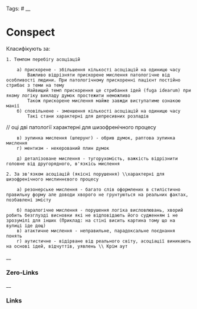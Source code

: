 Tags: #
__
# Conspect
Класифікують за:

	1. Темпом перебігу асоціацій
	
		а) прискорене - збільшення кількості асоціацій на одиницю часу
			Важливо відрізняти прискорене мислення патологічне від особливості людини. При патологічному прискоренні пацієнт постійно стрибає з теми на тему
			Найвищий темп прискорення це стрибання ідей (fuga idearum) при якому логіку викладу думок простежити неможливо
			Також прискорене мислення майже завжди виступатиме ознакою манії
		б) сповільнене - зменшення кількості асоціацій на одиницю часу
			Такі стани характерні для депресивних розладів

// оці дві патології характерні для шизофренічного процесу

		в) зупинка мислення (шперунг) - обрив думок, раптова зупинка мислення
		г) ментизм - некерований плин думок
		
		д) деталізоване мислення - тугорухомість, важкість відрізнити головне від другорядного, в'язкісь мислення

	2. За зв'язком асоціацій (якісні порушення) \\характерні для шизофренічного мислиннєвого процесу
	
		а) резонерське мислення - багато слів оформлених в стилістично правильну форму але доводи хворого не грунтуються на реальних фактах, позбавлені змісту 
		
		б) паралогічне мислення - порушення логіка висловлювань, хворий робить безглузді висновки які не відповідають його судженням і не зрозумілі для інших (Приклад: на стіні висить картина тому що на вулиці іде дощ)
		в) атактичне мислення - неправильне, парадоксальне поєднання понять
		г) аутистичне - відірване від реального світу, асоціації виникають на основі ідей, відчуттів, уявлень \\ Крім аут 
__
### Zero-Links

__
### Links
